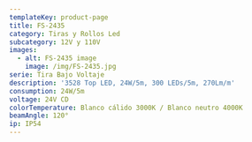 ```yaml
---
templateKey: product-page
title: FS-2435
category: Tiras y Rollos Led
subcategory: 12V y 110V
images:
  - alt: FS-2435 image
    image: /img/FS-2435.jpg
serie: Tira Bajo Voltaje
description: '3528 Top LED, 24W/5m, 300 LEDs/5m, 270Lm/m'
consumption: 24W/5m
voltage: 24V CD
colorTemperature: Blanco cálido 3000K / Blanco neutro 4000K
beamAngle: 120°
ip: IP54
---
```


